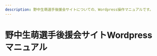 ```yaml
---
description: 野中生萌選手後援会サイトについての、Wordpress操作マニュアルです。
---
```


# 野中生萌選手後援会サイトWordpressマニュアル












